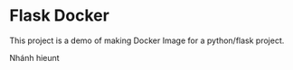 # Flask Docker

This project is a demo of making Docker Image for a python/flask project.

Nhánh hieunt